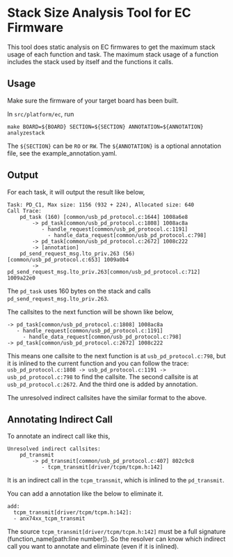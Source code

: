 Stack Size Analysis Tool for EC Firmware
========================================

This tool does static analysis on EC firmwares to get the maximum stack usage of
each function and task. The maximum stack usage of a function includes the stack
used by itself and the functions it calls.

Usage
-----

Make sure the firmware of your target board has been built.

In `src/platform/ec`, run
```
make BOARD=${BOARD} SECTION=${SECTION} ANNOTATION=${ANNOTATION} analyzestack
```
The `${SECTION}` can be `RO` or `RW`. The `${ANNOTATION}` is a optional
annotation file, see the example_annotation.yaml.

Output
------

For each task, it will output the result like below,
```
Task: PD_C1, Max size: 1156 (932 + 224), Allocated size: 640
Call Trace:
    pd_task (160) [common/usb_pd_protocol.c:1644] 1008a6e8
        -> pd_task[common/usb_pd_protocol.c:1808] 1008ac8a
           - handle_request[common/usb_pd_protocol.c:1191]
             - handle_data_request[common/usb_pd_protocol.c:798]
        -> pd_task[common/usb_pd_protocol.c:2672] 1008c222
        -> [annotation]
    pd_send_request_msg.lto_priv.263 (56) [common/usb_pd_protocol.c:653] 1009a0b4
        -> pd_send_request_msg.lto_priv.263[common/usb_pd_protocol.c:712] 1009a22e0
```
The `pd_task` uses 160 bytes on the stack and calls `pd_send_request_msg.lto_priv.263`.

The callsites to the next function will be shown like below,
```
-> pd_task[common/usb_pd_protocol.c:1808] 1008ac8a
   - handle_request[common/usb_pd_protocol.c:1191]
     - handle_data_request[common/usb_pd_protocol.c:798]
-> pd_task[common/usb_pd_protocol.c:2672] 1008c222
```
This means one callsite to the next function is at `usb_pd_protocol.c:798`,
but it is inlined to the current function and you can follow the trace:
`usb_pd_protocol.c:1808 -> usb_pd_protocol.c:1191 -> usb_pd_protocol.c:798` to
find the callsite. The second callsite is at `usb_pd_protocol.c:2672`. And the
third one is added by annotation.

The unresolved indirect callsites have the similar format to the above.

Annotating Indirect Call
------------------------

To annotate an indirect call like this,
```
Unresolved indirect callsites:
    pd_transmit
        -> pd_transmit[common/usb_pd_protocol.c:407] 802c9c8
           - tcpm_transmit[driver/tcpm/tcpm.h:142]
```
It is an indirect call in the `tcpm_transmit`, which is inlined to the `pd_transmit`.

You can add a annotation like the below to eliminate it.
```
add:
  tcpm_transmit[driver/tcpm/tcpm.h:142]:
  - anx74xx_tcpm_transmit
```
The source `tcpm_transmit[driver/tcpm/tcpm.h:142]` must be a full signature (function_name[path:line number]).
So the resolver can know which indirect call you want to annotate and eliminate (even if it is inlined).
